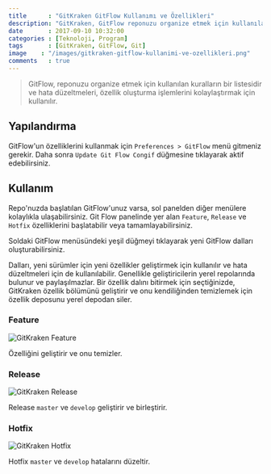 ```yaml
---
title      : "GitKraken GitFlow Kullanımı ve Özellikleri"
description: "GitKraken, GitFlow reponuzu organize etmek için kullanılan kuralların bir listesidir ve hata düzeltmeleri, özellik oluşturma işlemlerini kolaylaştırmak için kullanılır."
date       : 2017-09-10 10:32:00
categories : [Teknoloji, Program]
tags       : [GitKraken, GitFlow, Git]
image    : "/images/gitkraken-gitflow-kullanimi-ve-ozellikleri.png"
comments   : true
---
```


> GitFlow, reponuzu organize etmek için kullanılan kuralların bir listesidir ve hata düzeltmeleri, özellik oluşturma işlemlerini kolaylaştırmak için kullanılır.

## Yapılandırma

GitFlow'un özelliklerini kullanmak için `Preferences > GitFlow` menü gitmeniz gerekir. Daha sonra `Update Git Flow Congif` düğmesine tıklayarak aktif edebilirsiniz.

## Kullanım

Repo'nuzda başlatılan GitFlow'unuz varsa, sol panelden diğer menülere kolaylıkla ulaşabilirsiniz. Git Flow panelinde yer alan `Feature`, `Release` ve `Hotfix` özelliklerini başlatabilir veya tamamlayabilirsiniz.

Soldaki GitFlow menüsündeki yeşil düğmeyi tıklayarak yeni GitFlow dalları oluşturabilirsiniz. 

Dalları, yeni sürümler için yeni özellikler geliştirmek için kullanılır ve hata düzeltmeleri için de kullanılabilir. Genellikle geliştiricilerin yerel repolarında bulunur ve paylaşılmazlar. Bir özellik dalını bitirmek için seçtiğinizde, GitKraken özellik bölümünü geliştirir ve onu kendiliğinden temizlemek için özellik deposunu yerel depodan siler.

### Feature

![GitKraken Feature](https://ahmetcadirci.com.tr/images/galeri/finish-feature.gif "GitKraken Feature")

<p>Özelliğini geliştirir ve onu temizler.</p>

### Release 

![GitKraken Release](https://ahmetcadirci.com.tr/images/galeri/finish-release.gif "GitKraken Release")

Release `master` ve `develop` geliştirir ve birleştirir.

### Hotfix

![GitKraken Hotfix](https://ahmetcadirci.com.tr/images/galeri/finish-hotfix.gif "GitKraken Hotfix")

Hotfix `master` ve `develop` hatalarını düzeltir.